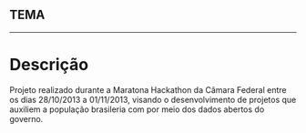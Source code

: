 TEMA
----------------------------
----------------------------

# Descrição

Projeto realizado durante a Maratona Hackathon da Câmara Federal entre os dias 28/10/2013 a 01/11/2013, visando o desenvolvimento de projetos que auxiliem a população brasileria com por meio dos dados abertos do governo.


